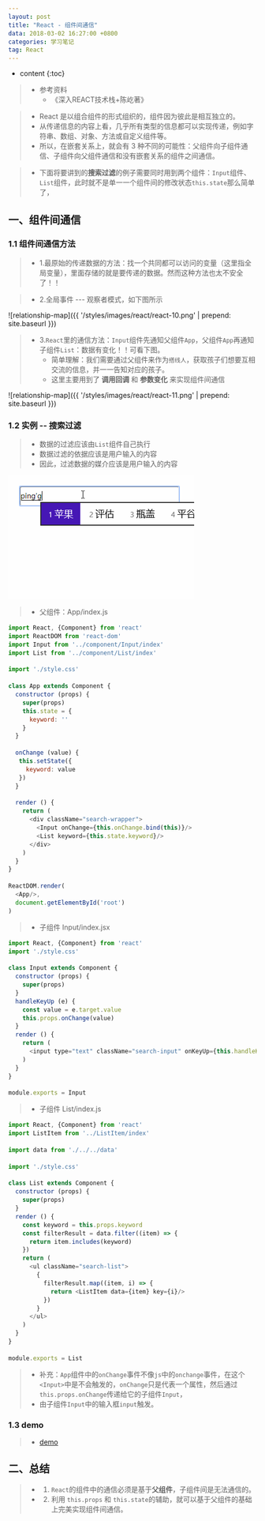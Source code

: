 ```yaml
---
layout: post
title: "React - 组件间通信"
data: 2018-03-02 16:27:00 +0800
categories: 学习笔记
tag: React
---
```

* content
{:toc}

> * 参考资料
>   * 《深入REACT技术栈+陈屹著》

> * React 是以组合组件的形式组织的，组件因为彼此是相互独立的。
> * 从传递信息的内容上看，几乎所有类型的信息都可以实现传递，例如字符串、数组、对象、方法或自定义组件等。
> * 所以，在嵌套关系上，就会有 3 种不同的可能性：父组件向子组件通信、子组件向父组件通信和没有嵌套关系的组件之间通信。

> * 下面将要讲到的**搜索过滤**的例子需要同时用到两个组件：`Input`组件、`List`组件，此时就不是单一一个组件间的修改状态`this.state`那么简单了，


<!-- more -->

## 一、组件间通信

### 1.1 组件间通信方法

> * 1.最原始的传递数据的方法：找一个共同都可以访问的变量（这里指全局变量），里面存储的就是要传递的数据。然而这种方法也太不安全了！！

> * 2.全局事件 --- 观察者模式，如下图所示

![relationship-map]({{ '/styles/images/react/react-10.png' | prepend: site.baseurl }})

> * 3.`React`里的通信方法：`Input`组件先通知父组件`App`，父组件`App`再通知子组件`List`：数据有变化！！可看下图。
>     * 简单理解：我们需要通过父组件来作为`搭线人`，获取孩子们想要互相交流的信息，并一一告知对应的孩子。
>     * 这里主要用到了 **调用回调** 和 **参数变化** 来实现组件间通信

![relationship-map]({{ '/styles/images/react/react-11.png' | prepend: site.baseurl }})

### 1.2 实例 -- 搜索过滤

> * 数据的过滤应该由`List`组件自己执行
> * 数据过滤的依据应该是用户输入的内容
> * 因此，过滤数据的媒介应该是用户输入的内容

![commucation](/effects/images/react/communication/communication-01.gif)

> * 父组件：App/index.js

```js
import React, {Component} from 'react'
import ReactDOM from 'react-dom'
import Input from '../component/Input/index'
import List from '../component/List/index'

import './style.css'

class App extends Component {
  constructor (props) {
    super(props)
    this.state = {
      keyword: ''
    }
  }

  onChange (value) {
   this.setState({
     keyword: value
   })
  }

  render () {
    return (
      <div className="search-wrapper">
        <Input onChange={this.onChange.bind(this)}/>
        <List keyword={this.state.keyword}/>
      </div>
    )
  }
}

ReactDOM.render(
  <App/>,
  document.getElementById('root')
)
```

> * 子组件 Input/index.jsx

```js
import React, {Component} from 'react'
import './style.css'

class Input extends Component {
  constructor (props) {
    super(props)
  }
  handleKeyUp (e) {
    const value = e.target.value
    this.props.onChange(value)
  }
  render () {
    return (
      <input type="text" className="search-input" onKeyUp={this.handleKeyUp.bind(this)}/>
    )
  }
}

module.exports = Input
```

> * 子组件 List/index.js

```js
import React, {Component} from 'react'
import ListItem from '../ListItem/index'

import data from './../../data'

import './style.css'

class List extends Component {
  constructor (props) {
    super(props)
  }
  render () {
    const keyword = this.props.keyword
    const filterResult = data.filter((item) => {
      return item.includes(keyword)
    })
    return (
      <ul className="search-list">
        {
          filterResult.map((item, i) => {
            return <ListItem data={item} key={i}/>
          })
        }
      </ul>
    )
  }
}

module.exports = List
```

> * 补充：`App`组件中的`onChange`事件不像`js`中的`onchange`事件，在这个`<Input>`中是不会触发的，`onChange`只是代表一个属性，然后通过`this.props.onChange`传递给它的子组件`Input`，
> * 由子组件`Input`中的输入框`input`触发。

### 1.3 demo

> * [demo](/effects/demo/react/communication.zip)

## 二、总结

> * 1. `React`的组件中的通信必须是基于**父组件**，子组件间是无法通信的。
> * 2. 利用 `this.props` 和 `this.state`的辅助，就可以基于父组件的基础上完美实现组件间通信。